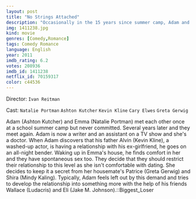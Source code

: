 ```yaml
---
layout: post
title: "No Strings Attached"
description: "Occasionally in the 15 years since summer camp, Adam and Emma cross paths. When he discovers that an ex-girlfriend is living with his dad, he gets drunk, calls every woman in his cell phone contact list, and ends up passed out naked in her living room. By this time, she's a medical resident in L.A. and he's a gopher on a Glee-like TV series, hoping to be a writer. She guards her emotions (calling her father's funeral a thing), so after a quick shag in the moments she has before leaving for the hospital, she asks if he wants a no-strings-attached, sex-only relationship, without rom.."
img: 1411238.jpg
kind: movie
genres: [Comedy,Romance]
tags: Comedy Romance 
language: English
year: 2011
imdb_rating: 6.2
votes: 208936
imdb_id: 1411238
netflix_id: 70159317
color: c44536
---
```

Director: `Ivan Reitman`  

Cast: `Natalie Portman` `Ashton Kutcher` `Kevin Kline` `Cary Elwes` `Greta Gerwig` 

Adam (Ashton Kutcher) and Emma (Natalie Portman) met each other once at a school summer camp but never committed. Several years later and they meet again. Adam is now a writer and an assistant on a TV show and she's a doctor. When Adam discovers that his father Alvin (Kevin Kline), a washed-up actor, is having a relationship with his ex-girlfriend, he goes on an all-night bender. Waking up in Emma's house, he finds comfort in her and they have spontaneous sex too. They decide that they should restrict their relationship to this level as she isn't comfortable with dating. She decides to keep it a secret from her housemate's Patrice (Greta Gerwig) and Shira (Mindy Kaling). Typically, Adam feels left out by this demand and tries to develop the relationship into something more with the help of his friends Wallace (Ludacris) and Eli (Jake M. Johnson).::Biggest_Loser